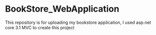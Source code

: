 # BookStore_WebApplication
This repository is for uploading my bookstore application, I used asp.net core 3.1 MVC to create this project
